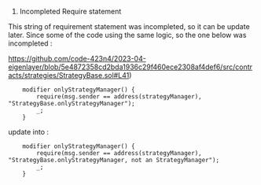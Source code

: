1. Incompleted Require statement

This string of requirement statement was incompleted, so it can be update later. Since some of the code using the same logic, so the one below was incompleted :

https://github.com/code-423n4/2023-04-eigenlayer/blob/5e4872358cd2bda1936c29f460ece2308af4def6/src/contracts/strategies/StrategyBase.sol#L41)

```
    modifier onlyStrategyManager() {
        require(msg.sender == address(strategyManager), "StrategyBase.onlyStrategyManager");
        _;
    }
```
update into : 
```
    modifier onlyStrategyManager() {
        require(msg.sender == address(strategyManager), "StrategyBase.onlyStrategyManager, not an StrategyManager");
        _;
    }
```
